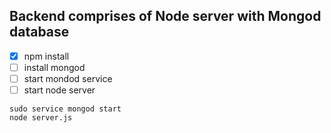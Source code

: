 ## Backend comprises of Node server with Mongod database

- [x] npm install
- [ ] install mongod
- [ ] start mondod service
- [ ] start node server

```
sudo service mongod start
node server.js
```

